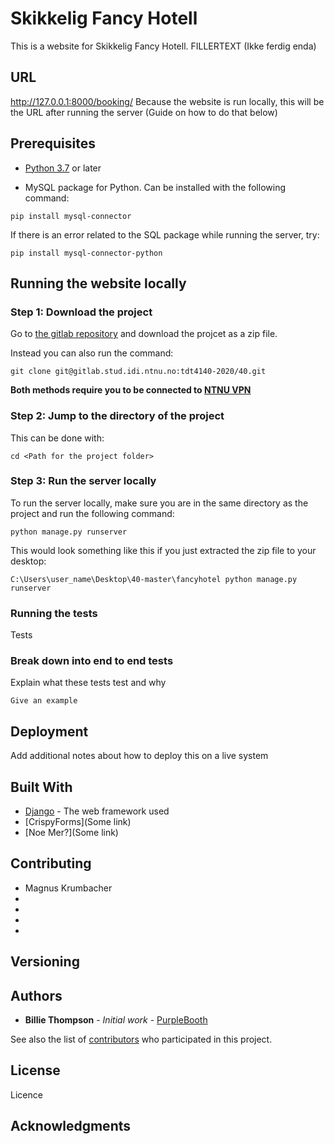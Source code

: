 # Skikkelig Fancy Hotell

This is a website for Skikkelig Fancy Hotell. FILLERTEXT (Ikke ferdig enda)

## URL

http://127.0.0.1:8000/booking/
Because the website is run locally, this will be the URL after running the server (Guide on how to do that below)
## Prerequisites

* [Python 3.7](https://www.python.org/downloads/release/python-382/) or later

* MySQL package for Python. Can be installed with the following command:

```
pip install mysql-connector
```
If there is an error related to the SQL package while running the server, try:
```
pip install mysql-connector-python
```

## Running the website locally
### Step 1: Download the project

Go to [the gitlab repository](https://gitlab.stud.iie.ntnu.no/tdt4140-2020/40) and download the projcet as a zip file.

Instead you can also run the command:
```
git clone git@gitlab.stud.idi.ntnu.no:tdt4140-2020/40.git
```
**Both methods require you to be connected to [NTNU VPN](https://innsida.ntnu.no/wiki/-/wiki/English/Install+vpn)**

### Step 2: Jump to the directory of the project
This can be done with:
```
cd <Path for the project folder>
```

### Step 3: Run the server locally
To run the server locally, make sure you are in the same directory as the project and run the following command:

```
python manage.py runserver
```

This would look something like this if you just extracted the zip file to your desktop:
```
C:\Users\user_name\Desktop\40-master\fancyhotel python manage.py runserver
```

### Running the tests

Tests

### Break down into end to end tests

Explain what these tests test and why

```
Give an example
```

## Deployment

Add additional notes about how to deploy this on a live system

## Built With

* [Django](https://www.djangoproject.com/) - The web framework used
* [CrispyForms](Some link)
* [Noe Mer?](Some link)


## Contributing

- Magnus Krumbacher
- 
-
-
-

## Versioning



## Authors

* **Billie Thompson** - *Initial work* - [PurpleBooth](https://github.com/PurpleBooth)

See also the list of [contributors](https://github.com/your/project/contributors) who participated in this project.

## License

Licence

## Acknowledgments



